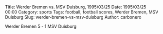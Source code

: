 Title: Werder Bremen vs. MSV Duisburg, 1995/03/25
Date: 1995/03/25 00:00
Category: sports
Tags: football, football scores, Werder Bremen, MSV Duisburg
Slug: werder-bremen-vs-msv-duisburg
Author: carbonero


Werder Bremen 5 - 1 MSV Duisburg
